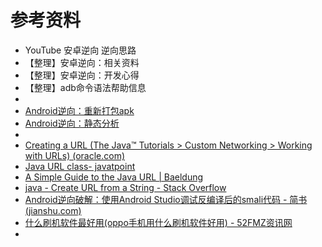 # 参考资料

* YouTube 安卓逆向 逆向思路
* 【整理】安卓逆向：相关资料
* 【整理】安卓逆向：开发心得
* 【整理】adb命令语法帮助信息
* 
* [Android逆向：重新打包apk](https://book.crifan.org/books/android_re_repack_apk/website/)
* [Android逆向：静态分析](https://book.crifan.org/books/android_re_static_analysis/website/)
* 
* [Creating a URL (The Java™ Tutorials > Custom Networking > Working with URLs) (oracle.com)](https://docs.oracle.com/javase/tutorial/networking/urls/creatingUrls.html)
* [Java URL class- javatpoint](https://www.javatpoint.com/URL-class)
* [A Simple Guide to the Java URL | Baeldung](https://www.baeldung.com/java-url)
* [java - Create URL from a String - Stack Overflow](https://stackoverflow.com/questions/12730685/create-url-from-a-string)
* [Android逆向破解：使用Android Studio调试反编译后的smali代码 - 简书 (jianshu.com)](https://www.jianshu.com/p/6e66229ab89a)
* [什么刷机软件最好用(oppo手机用什么刷机软件好用) - 52FMZ资讯网](https://m.52fmz.top/news/58586.html)
* 